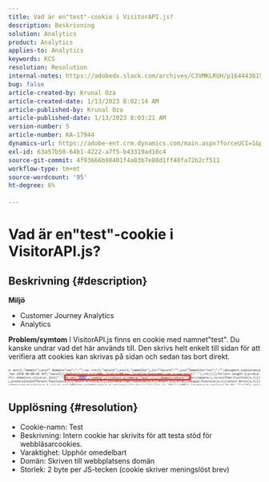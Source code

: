 ```yaml
---
title: Vad är en"test"-cookie i VisitorAPI.js?
description: Beskrivning
solution: Analytics
product: Analytics
applies-to: Analytics
keywords: KCS
resolution: Resolution
internal-notes: https://adobedx.slack.com/archives/C3VMKLRUH/p1644438152582239
bug: false
article-created-by: Krunal Oza
article-created-date: 1/13/2023 8:02:14 AM
article-published-by: Krunal Oza
article-published-date: 1/13/2023 8:03:21 AM
version-number: 5
article-number: KA-17944
dynamics-url: https://adobe-ent.crm.dynamics.com/main.aspx?forceUCI=1&pagetype=entityrecord&etn=knowledgearticle&id=0b407392-1893-ed11-aad1-6045bd006793
exl-id: 63a57b58-64b1-4222-a7f5-b43319ad18c4
source-git-commit: 4f93666b98401f4a03b7e88d1ff48fa72b2cf511
workflow-type: tm+mt
source-wordcount: '95'
ht-degree: 6%

---
```


# Vad är en&quot;test&quot;-cookie i VisitorAPI.js?

## Beskrivning {#description}

<b>Miljö</b>
- Customer Journey Analytics
- Analytics 



<b>Problem/symtom</b>
I VisitorAPI.js finns en cookie med namnet&quot;test&quot;. Du kanske undrar vad det här används till. Den skrivs helt enkelt till sidan för att verifiera att cookies kan skrivas på sidan och sedan tas bort direkt.

![](assets/___0c407392-1893-ed11-aad1-6045bd006793___.png)


## Upplösning {#resolution}


- Cookie-namn: Test
- Beskrivning: Intern cookie har skrivits för att testa stöd för webbläsarcookies.
- Varaktighet: Upphör omedelbart
- Domän: Skriven till webbplatsens domän
- Storlek: 2 byte per JS-tecken (cookie skriver meningslöst brev)
